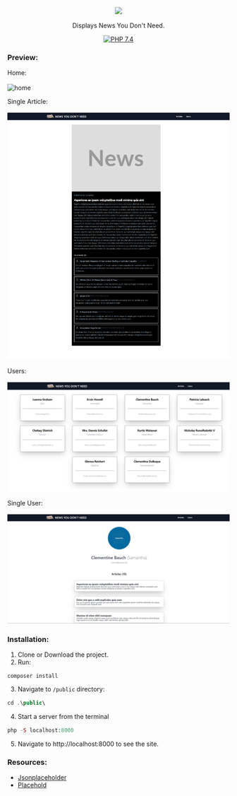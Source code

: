 <p align="center"><a href="https://laravel.com" target="_blank"><img src="https://i.ibb.co/9ryr3ky/forguthyb.png" width="400"></a></p>

<p align="center">
<span>Displays News You Don't Need.</span><br>
</p>
<p align="center">
<a href="https://www.php.net/"><img src="https://img.shields.io/badge/PHP-7.4-grey?labelColor=777BB4" alt="PHP 7.4"></a>
</p>







### Preview:

Home: <br><br>
<img src="home.gif" alt="home" height="400" width="800">

Single Article: <br><br>
<img src="singlearticle.png" alt="singlearticle">

Users: <br><br>
<img src="users.png" alt="locations">

Single User: <br><br>
<img src="singleuser.png" alt="locations">

### Installation:

1. Clone or Download the project.
2. Run:
````
composer install
````
3. Navigate to `/public` directory:
````php
cd .\public\
````
4. Start a server from the terminal
```php
php -S localhost:8000
```


5. Navigate to http://localhost:8000 to see the site.

### Resources:

* [Jsonplaceholder](https://jsonplaceholder.typicode.com/)
* [Placehold](https://placehold.co/)

